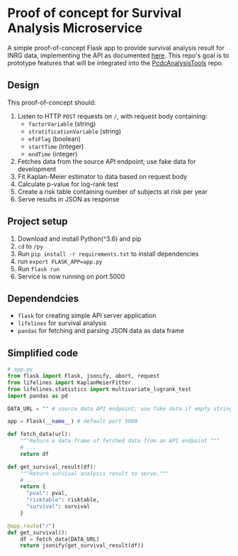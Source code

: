 # Proof of concept for Survival Analysis Microservice

A simple proof-of-concept Flask app to provide survival analysis result for INRG data, implementing the API as documented [here](https://github.com/chicagopcdc/Documents/blob/master/GEN3/survival-analysis-tool/requirements.md#microservice). This repo's goal is to prototype features that will be integrated into the [PcdcAnalysisTools](https://github.com/chicagopcdc/PcdcAnalysisTools) repo.

## Design

This proof-of-concept should:

1. Listen to HTTP `POST` requests on `/`, with request body containing:
   - `factorVariable` (string)
   - `stratificationVariable` (string)
   - `efsFlag` (boolean)
   - `startTime` (integer)
   - `endTime` (integer)
2. Fetches data from the source API endpoint; use fake data for development
3. Fit Kaplan-Meier estimator to data based on request body
4. Calculate p-value for log-rank test
5. Create a risk table containing number of subjects at risk per year
6. Serve results in JSON as response

## Project setup

1. Download and install Python(^3.6) and pip
2. `cd` to `/py`
3. Run `pip install -r requirements.txt` to install dependencies
4. run `export FLASK_APP=app.py`
5. Run `flask run`
6. Service is now running on port 5000

## Dependendcies

- `flask` for creating simple API server application
- `lifelines` for survival analysis
- `pandas` for fetching and parsing JSON data as data frame

## Simplified code

```python
# app.py
from flask import Flask, jsonify, abort, request
from lifelines import KaplanMeierFitter
from lifelines.statistics import multivariate_logrank_test
import pandas as pd

DATA_URL = "" # source data API endpoint; use fake data if empty string

app = Flask(__name__) # default port 5000

def fetch_data(url):
    """Return a data frame of fetched data from an API endpoint """
    # ...
    return df

def get_survival_result(df):
    """Return survival analysis result to serve."""
    # ...
    return {
      "pval": pval,
      "risktable": risktable,
      "survival": survival
    }

@app.route("/")
def get_survival():
    df = fetch_data(DATA_URL)
    return jsonify(get_survival_result(df))
```
